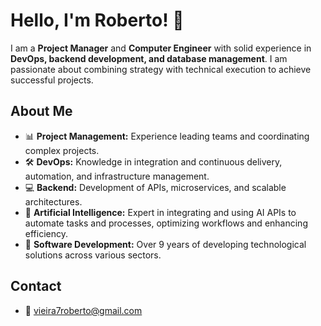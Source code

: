 # Hello, I'm Roberto! 👋

I am a **Project Manager** and **Computer Engineer** with solid experience in **DevOps, backend development, and database management**. I am passionate about combining strategy with technical execution to achieve successful projects.

## About Me

- 📊 **Project Management:** Experience leading teams and coordinating complex projects.
- 🛠 **DevOps:** Knowledge in integration and continuous delivery, automation, and infrastructure management.
- 💻 **Backend:** Development of APIs, microservices, and scalable architectures.
- 🤖 **Artificial Intelligence:** Expert in integrating and using AI APIs to automate tasks and processes, optimizing workflows and enhancing efficiency.
- 💼 **Software Development:** Over 9 years of developing technological solutions across various sectors.

## Contact

- 📧 [vieira7roberto@gmail.com](mailto:vieira7roberto@gmail.com)

